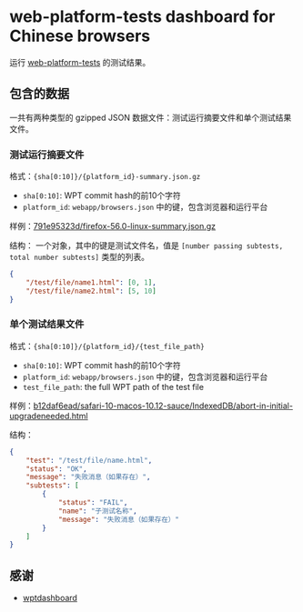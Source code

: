 # web-platform-tests dashboard for Chinese browsers

运行 [web-platform-tests](https://github.com/w3c/web-platform-tests) 的测试结果。

## 包含的数据

一共有两种类型的 gzipped JSON 数据文件：测试运行摘要文件和单个测试结果文件。

### 测试运行摘要文件

格式：`{sha[0:10]}/{platform_id}-summary.json.gz`

- `sha[0:10]`: WPT commit hash的前10个字符
- `platform_id`: `webapp/browsers.json` 中的键，包含浏览器和运行平台

样例：[791e95323d/firefox-56.0-linux-summary.json.gz](https://storage.googleapis.com/wptd/791e95323d/firefox-56.0-linux-summary.json.gz)

结构：
一个对象，其中的键是测试文件名，值是 `[number passing subtests, total number subtests]` 类型的列表。

```json
{
    "/test/file/name1.html": [0, 1],
    "/test/file/name2.html": [5, 10]
}
```

### 单个测试结果文件

格式：`{sha[0:10]}/{platform_id}/{test_file_path}`

- `sha[0:10]`: WPT commit hash的前10个字符
- `platform_id`: `webapp/browsers.json` 中的键，包含浏览器和运行平台
- `test_file_path`: the full WPT path of the test file

样例：[b12daf6ead/safari-10-macos-10.12-sauce/IndexedDB/abort-in-initial-upgradeneeded.html](https://storage.googleapis.com/wptd/b12daf6ead/safari-10-macos-10.12-sauce/IndexedDB/abort-in-initial-upgradeneeded.html)

结构：
```json
{
    "test": "/test/file/name.html",
    "status": "OK",
    "message": "失败消息（如果存在）",
    "subtests": [
        {
            "status": "FAIL",
            "name": "子测试名称",
            "message": "失败消息（如果存在）"
        }
    ]
}
```

## 感谢

* [wptdashboard](https://github.com/w3c/wptdashboard/)
